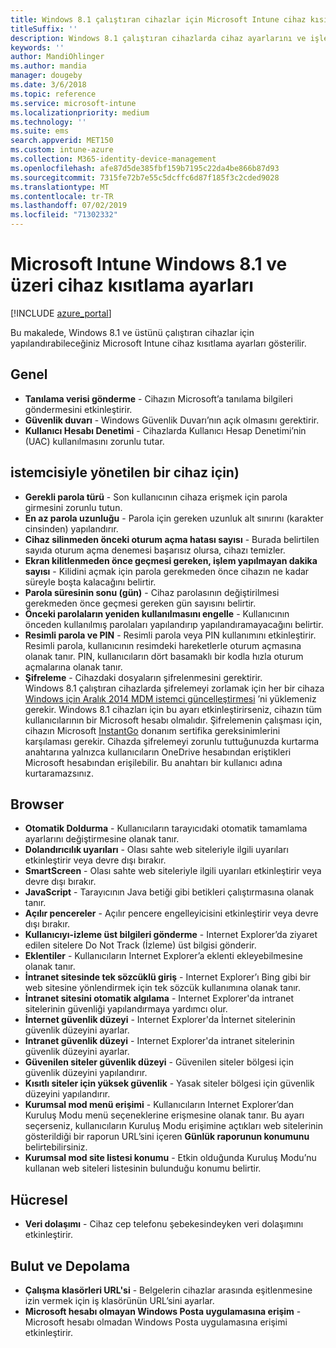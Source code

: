 ```yaml
---
title: Windows 8.1 çalıştıran cihazlar için Microsoft Intune cihaz kısıtlama ayarları
titleSuffix: ''
description: Windows 8.1 çalıştıran cihazlarda cihaz ayarlarını ve işlevselliğini denetlemek için kullanabileceğiniz Intune ayarlarını öğrenin.
keywords: ''
author: MandiOhlinger
ms.author: mandia
manager: dougeby
ms.date: 3/6/2018
ms.topic: reference
ms.service: microsoft-intune
ms.localizationpriority: medium
ms.technology: ''
ms.suite: ems
search.appverid: MET150
ms.custom: intune-azure
ms.collection: M365-identity-device-management
ms.openlocfilehash: afe87d5de385fbf159b7195c22da4be866b87d93
ms.sourcegitcommit: 7315fe72b7e55c5dcffc6d87f185f3c2cded9028
ms.translationtype: MT
ms.contentlocale: tr-TR
ms.lasthandoff: 07/02/2019
ms.locfileid: "71302332"
---
```

# <a name="microsoft-intune-windows-81-and-later-device-restriction-settings"></a>Microsoft Intune Windows 8.1 ve üzeri cihaz kısıtlama ayarları

[!INCLUDE [azure_portal](./includes/azure_portal.md)]

Bu makalede, Windows 8.1 ve üstünü çalıştıran cihazlar için yapılandırabileceğiniz Microsoft Intune cihaz kısıtlama ayarları gösterilir.


## <a name="general"></a>Genel

- **Tanılama verisi gönderme** - Cihazın Microsoft’a tanılama bilgileri göndermesini etkinleştirir.
- **Güvenlik duvarı** - Windows Güvenlik Duvarı’nın açık olmasını gerektirir.
- **Kullanıcı Hesabı Denetimi** - Cihazlarda Kullanıcı Hesap Denetimi’nin (UAC) kullanılmasını zorunlu tutar.

## <a name="password"></a>istemcisiyle yönetilen bir cihaz için)
- **Gerekli parola türü** - Son kullanıcının cihaza erişmek için parola girmesini zorunlu tutun.
- **En az parola uzunluğu** - Parola için gereken uzunluk alt sınırını (karakter cinsinden) yapılandırır.
- **Cihaz silinmeden önceki oturum açma hatası sayısı** - Burada belirtilen sayıda oturum açma denemesi başarısız olursa, cihazı temizler.
- **Ekran kilitlenmeden önce geçmesi gereken, işlem yapılmayan dakika sayısı** - Kilidini açmak için parola gerekmeden önce cihazın ne kadar süreyle boşta kalacağını belirtir.
- **Parola süresinin sonu (gün)** - Cihaz parolasının değiştirilmesi gerekmeden önce geçmesi gereken gün sayısını belirtir.
- **Önceki parolaların yeniden kullanılmasını engelle** - Kullanıcının önceden kullanılmış parolaları yapılandırıp yapılandıramayacağını belirtir.
- **Resimli parola ve PIN** - Resimli parola veya PIN kullanımını etkinleştirir. Resimli parola, kullanıcının resimdeki hareketlerle oturum açmasına olanak tanır. PIN, kullanıcıların dört basamaklı bir kodla hızla oturum açmalarına olanak tanır.
- **Şifreleme** - Cihazdaki dosyaların şifrelenmesini gerektirir.<br>Windows 8.1 çalıştıran cihazlarda şifrelemeyi zorlamak için her bir cihaza [Windows için Aralık 2014 MDM istemci güncelleştirmesi](https://support.microsoft.com/kb/3013816) ’ni yüklemeniz gerekir.
Windows 8.1 cihazları için bu ayarı etkinleştirirseniz, cihazın tüm kullanıcılarının bir Microsoft hesabı olmalıdır.
Şifrelemenin çalışması için, cihazın Microsoft [InstantGo](https://blogs.windows.com/windowsexperience/2014/06/19/instantgo-a-better-way-to-sleep/#IBHULcTfI4PokO8X.97) donanım sertifika gereksinimlerini karşılaması gerekir.
Cihazda şifrelemeyi zorunlu tuttuğunuzda kurtarma anahtarına yalnızca kullanıcıların OneDrive hesabından eriştikleri Microsoft hesabından erişilebilir. Bu anahtarı bir kullanıcı adına kurtaramazsınız. 



## <a name="browser"></a>Browser
- **Otomatik Doldurma** - Kullanıcıların tarayıcıdaki otomatik tamamlama ayarlarını değiştirmesine olanak tanır.
- **Dolandırıcılık uyarıları** - Olası sahte web siteleriyle ilgili uyarıları etkinleştirir veya devre dışı bırakır.
- **SmartScreen** - Olası sahte web siteleriyle ilgili uyarıları etkinleştirir veya devre dışı bırakır.
- **JavaScript** - Tarayıcının Java betiği gibi betikleri çalıştırmasına olanak tanır.
- **Açılır pencereler** - Açılır pencere engelleyicisini etkinleştirir veya devre dışı bırakır.
- **Kullanıcıyı-izleme üst bilgileri gönderme** - Internet Explorer’da ziyaret edilen sitelere Do Not Track (İzleme) üst bilgisi gönderir.
- **Eklentiler** - Kullanıcıların Internet Explorer’a eklenti ekleyebilmesine olanak tanır.
- **İntranet sitesinde tek sözcüklü giriş** - Internet Explorer’ı Bing gibi bir web sitesine yönlendirmek için tek sözcük kullanımına olanak tanır.
- **İntranet sitesini otomatik algılama** - Internet Explorer'da intranet sitelerinin güvenliği yapılandırmaya yardımcı olur.
- **İnternet güvenlik düzeyi** - Internet Explorer'da İnternet sitelerinin güvenlik düzeyini ayarlar.
- **Intranet güvenlik düzeyi** - Internet Explorer'da intranet sitelerinin güvenlik düzeyini ayarlar.
- **Güvenilen siteler güvenlik düzeyi** - Güvenilen siteler bölgesi için güvenlik düzeyini yapılandırır.
- **Kısıtlı siteler için yüksek güvenlik** - Yasak siteler bölgesi için güvenlik düzeyini yapılandırır.
- **Kurumsal mod menü erişimi** - Kullanıcıların Internet Explorer’dan Kuruluş Modu menü seçeneklerine erişmesine olanak tanır.
Bu ayarı seçerseniz, kullanıcıların Kuruluş Modu erişimine açtıkları web sitelerinin gösterildiği bir raporun URL’sini içeren **Günlük raporunun konumunu** belirtebilirsiniz.
- **Kurumsal mod site listesi konumu** - Etkin olduğunda Kuruluş Modu’nu kullanan web siteleri listesinin bulunduğu konumu belirtir.

## <a name="cellular"></a>Hücresel
- **Veri dolaşımı** - Cihaz cep telefonu şebekesindeyken veri dolaşımını etkinleştirir.

## <a name="cloud-and-storage"></a>Bulut ve Depolama
- **Çalışma klasörleri URL'si** - Belgelerin cihazlar arasında eşitlenmesine izin vermek için iş klasörünün URL’sini ayarlar.
- **Microsoft hesabı olmayan Windows Posta uygulamasına erişim** - Microsoft hesabı olmadan Windows Posta uygulamasına erişimi etkinleştirir.
